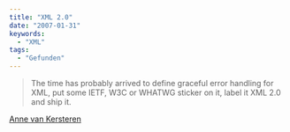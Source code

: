 ```yaml
---
title: "XML 2.0"
date: "2007-01-31"
keywords:
  - "XML"
tags:
  - "Gefunden"
---
```


> The time has probably arrived to define graceful error handling for XML, put some IETF, W3C or WHATWG sticker on it, label it XML 2.0 and ship it.

[Anne van Kersteren](http://annevankesteren.nl/2007/01/xml-20)

